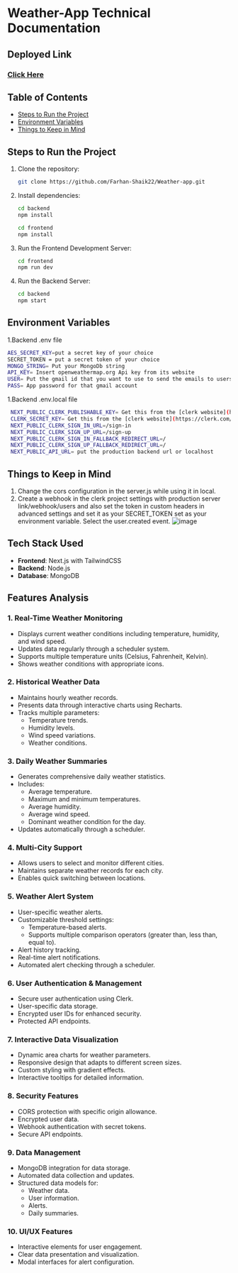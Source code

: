 # Weather-App Technical Documentation

## Deployed Link

### [Click Here](https://weather-app-clerk.vercel.app/)

## Table of Contents

- [Steps to Run the Project](#steps-to-run-the-project)
- [Environment Variables](#environment-variables)
- [Things to Keep in Mind](#things-to-keep-in-mind)


## Steps to Run the Project

1. Clone the repository:

   ```bash
   git clone https://github.com/Farhan-Shaik22/Weather-app.git
   ```

2. Install dependencies:

   ```bash
   cd backend
   npm install
   ```
    ```bash
   cd frontend
   npm install
   ```

3. Run the Frontend Development Server:

   ```bash
   cd frontend
   npm run dev
   ```
4. Run the Backend Server:

   ```bash
   cd backend
   npm start
   ```

## Environment Variables

1.Backend .env file
   ```bash
  AES_SECRET_KEY=put a secret key of your choice
  SECRET_TOKEN = put a secret token of your choice
  MONGO_STRING= Put your MongoDb string
  API_KEY= Insert openweathermap.org Api key from its website
  USER= Put the gmail id that you want to use to send the emails to users for alerts
  PASS= App password for that gmail account
   ```
1.Backend .env.local file
   ```bash
    NEXT_PUBLIC_CLERK_PUBLISHABLE_KEY= Get this from the [clerk website](https://clerk.com/) after configuring a project for next js.
    CLERK_SECRET_KEY= Get this from the [clerk website](https://clerk.com/) after configuring a project for next js.
    NEXT_PUBLIC_CLERK_SIGN_IN_URL=/sign-in
    NEXT_PUBLIC_CLERK_SIGN_UP_URL=/sign-up
    NEXT_PUBLIC_CLERK_SIGN_IN_FALLBACK_REDIRECT_URL=/
    NEXT_PUBLIC_CLERK_SIGN_UP_FALLBACK_REDIRECT_URL=/
    NEXT_PUBLIC_API_URL= put the production backend url or localhost
   ```

## Things to Keep in Mind
1. Change the cors configuration in the server.js while using it in local.
2. Create a webhook in the clerk project settings with production server link/webhook/users and also set the token in custom headers 
 in advanced settings and set it as your SECRET_TOKEN set as your environment variable. Select the user.created event.
 ![image](https://github.com/user-attachments/assets/1159c4fd-df28-4ebb-ad0f-ea8214b9a2d0)

## Tech Stack Used
- **Frontend**: Next.js with TailwindCSS
- **Backend**: Node.js
- **Database**: MongoDB

## Features Analysis

### 1. Real-Time Weather Monitoring
- Displays current weather conditions including temperature, humidity, and wind speed.
- Updates data regularly through a scheduler system.
- Supports multiple temperature units (Celsius, Fahrenheit, Kelvin).
- Shows weather conditions with appropriate icons.

### 2. Historical Weather Data
- Maintains hourly weather records.
- Presents data through interactive charts using Recharts.
- Tracks multiple parameters:
  - Temperature trends.
  - Humidity levels.
  - Wind speed variations.
  - Weather conditions.

### 3. Daily Weather Summaries
- Generates comprehensive daily weather statistics.
- Includes:
  - Average temperature.
  - Maximum and minimum temperatures.
  - Average humidity.
  - Average wind speed.
  - Dominant weather condition for the day.
- Updates automatically through a scheduler.

### 4. Multi-City Support
- Allows users to select and monitor different cities.
- Maintains separate weather records for each city.
- Enables quick switching between locations.

### 5. Weather Alert System
- User-specific weather alerts.
- Customizable threshold settings:
  - Temperature-based alerts.
  - Supports multiple comparison operators (greater than, less than, equal to).
- Alert history tracking.
- Real-time alert notifications.
- Automated alert checking through a scheduler.

### 6. User Authentication & Management
- Secure user authentication using Clerk.
- User-specific data storage.
- Encrypted user IDs for enhanced security.
- Protected API endpoints.

### 7. Interactive Data Visualization
- Dynamic area charts for weather parameters.
- Responsive design that adapts to different screen sizes.
- Custom styling with gradient effects.
- Interactive tooltips for detailed information.

### 8. Security Features
- CORS protection with specific origin allowance.
- Encrypted user data.
- Webhook authentication with secret tokens.
- Secure API endpoints.

### 9. Data Management
- MongoDB integration for data storage.
- Automated data collection and updates.
- Structured data models for:
  - Weather data.
  - User information.
  - Alerts.
  - Daily summaries.

### 10. UI/UX Features
- Interactive elements for user engagement.
- Clear data presentation and visualization.
- Modal interfaces for alert configuration.
